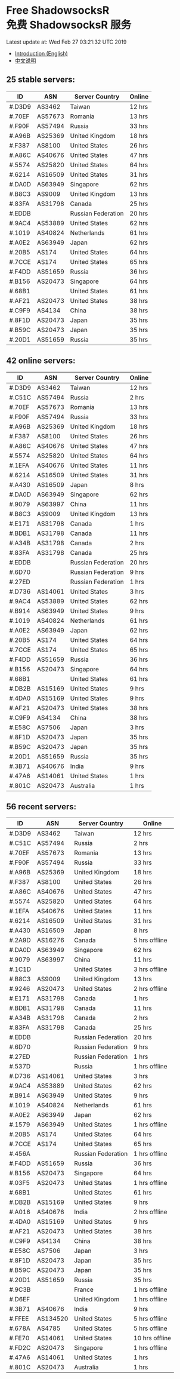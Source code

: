 # Free ShadowsocksR<br>免费 ShadowsocksR 服务

Latest update at: Wed Feb 27 03:21:32 UTC 2019

- [Introduction (English)](https://vision-network.readthedocs.io/en/latest/autossr/autossr.html)
- [中文说明](https://vision-network.readthedocs.io/zh_CN/latest/autossr/autossr.html)


## 25 stable servers:

| ID | ASN | Server Country | Online |
| ------ | ------ | ------ | ------ |
| #.D3D9 | AS3462 | Taiwan | 12 hrs |
| #.70EF | AS57673 | Romania | 13 hrs |
| #.F90F | AS57494 | Russia | 33 hrs |
| #.A96B | AS25369 | United Kingdom | 18 hrs |
| #.F387 | AS8100 | United States | 26 hrs |
| #.A86C | AS40676 | United States | 47 hrs |
| #.5574 | AS25820 | United States | 64 hrs |
| #.6214 | AS16509 | United States | 31 hrs |
| #.DA0D | AS63949 | Singapore | 62 hrs |
| #.B8C3 | AS9009 | United Kingdom | 13 hrs |
| #.83FA | AS31798 | Canada | 25 hrs |
| #.EDDB |  | Russian Federation | 20 hrs |
| #.9AC4 | AS53889 | United States | 62 hrs |
| #.1019 | AS40824 | Netherlands | 61 hrs |
| #.A0E2 | AS63949 | Japan | 62 hrs |
| #.20B5 | AS174 | United States | 64 hrs |
| #.7CCE | AS174 | United States | 65 hrs |
| #.F4DD | AS51659 | Russia | 36 hrs |
| #.B156 | AS20473 | Singapore | 64 hrs |
| #.68B1 |  | United States | 61 hrs |
| #.AF21 | AS20473 | United States | 38 hrs |
| #.C9F9 | AS4134 | China | 38 hrs |
| #.8F1D | AS20473 | Japan | 35 hrs |
| #.B59C | AS20473 | Japan | 35 hrs |
| #.20D1 | AS51659 | Russia | 35 hrs |

## 42 online servers:

| ID | ASN | Server Country | Online |
| ------ | ------ | ------ | ------ |
| #.D3D9 | AS3462 | Taiwan | 12 hrs |
| #.C51C | AS57494 | Russia | 2 hrs |
| #.70EF | AS57673 | Romania | 13 hrs |
| #.F90F | AS57494 | Russia | 33 hrs |
| #.A96B | AS25369 | United Kingdom | 18 hrs |
| #.F387 | AS8100 | United States | 26 hrs |
| #.A86C | AS40676 | United States | 47 hrs |
| #.5574 | AS25820 | United States | 64 hrs |
| #.1EFA | AS40676 | United States | 11 hrs |
| #.6214 | AS16509 | United States | 31 hrs |
| #.A430 | AS16509 | Japan | 8 hrs |
| #.DA0D | AS63949 | Singapore | 62 hrs |
| #.9079 | AS63997 | China | 11 hrs |
| #.B8C3 | AS9009 | United Kingdom | 13 hrs |
| #.E171 | AS31798 | Canada | 1 hrs |
| #.BDB1 | AS31798 | Canada | 11 hrs |
| #.A34B | AS31798 | Canada | 2 hrs |
| #.83FA | AS31798 | Canada | 25 hrs |
| #.EDDB |  | Russian Federation | 20 hrs |
| #.6D70 |  | Russian Federation | 9 hrs |
| #.27ED |  | Russian Federation | 1 hrs |
| #.D736 | AS14061 | United States | 3 hrs |
| #.9AC4 | AS53889 | United States | 62 hrs |
| #.B914 | AS63949 | United States | 9 hrs |
| #.1019 | AS40824 | Netherlands | 61 hrs |
| #.A0E2 | AS63949 | Japan | 62 hrs |
| #.20B5 | AS174 | United States | 64 hrs |
| #.7CCE | AS174 | United States | 65 hrs |
| #.F4DD | AS51659 | Russia | 36 hrs |
| #.B156 | AS20473 | Singapore | 64 hrs |
| #.68B1 |  | United States | 61 hrs |
| #.DB2B | AS15169 | United States | 9 hrs |
| #.4DA0 | AS15169 | United States | 9 hrs |
| #.AF21 | AS20473 | United States | 38 hrs |
| #.C9F9 | AS4134 | China | 38 hrs |
| #.E58C | AS7506 | Japan | 3 hrs |
| #.8F1D | AS20473 | Japan | 35 hrs |
| #.B59C | AS20473 | Japan | 35 hrs |
| #.20D1 | AS51659 | Russia | 35 hrs |
| #.3B71 | AS40676 | India | 9 hrs |
| #.47A6 | AS14061 | United States | 1 hrs |
| #.801C | AS20473 | Australia | 1 hrs |

## 56 recent servers:

| ID | ASN | Server Country | Online |
| ------ | ------ | ------ | ------ |
| #.D3D9 | AS3462 | Taiwan | 12 hrs |
| #.C51C | AS57494 | Russia | 2 hrs |
| #.70EF | AS57673 | Romania | 13 hrs |
| #.F90F | AS57494 | Russia | 33 hrs |
| #.A96B | AS25369 | United Kingdom | 18 hrs |
| #.F387 | AS8100 | United States | 26 hrs |
| #.A86C | AS40676 | United States | 47 hrs |
| #.5574 | AS25820 | United States | 64 hrs |
| #.1EFA | AS40676 | United States | 11 hrs |
| #.6214 | AS16509 | United States | 31 hrs |
| #.A430 | AS16509 | Japan | 8 hrs |
| #.2A9D | AS16276 | Canada | 5 hrs offline |
| #.DA0D | AS63949 | Singapore | 62 hrs |
| #.9079 | AS63997 | China | 11 hrs |
| #.1C1D |  | United States | 3 hrs offline |
| #.B8C3 | AS9009 | United Kingdom | 13 hrs |
| #.9246 | AS20473 | United States | 2 hrs offline |
| #.E171 | AS31798 | Canada | 1 hrs |
| #.BDB1 | AS31798 | Canada | 11 hrs |
| #.A34B | AS31798 | Canada | 2 hrs |
| #.83FA | AS31798 | Canada | 25 hrs |
| #.EDDB |  | Russian Federation | 20 hrs |
| #.6D70 |  | Russian Federation | 9 hrs |
| #.27ED |  | Russian Federation | 1 hrs |
| #.537D |  | Russia | 1 hrs offline |
| #.D736 | AS14061 | United States | 3 hrs |
| #.9AC4 | AS53889 | United States | 62 hrs |
| #.B914 | AS63949 | United States | 9 hrs |
| #.1019 | AS40824 | Netherlands | 61 hrs |
| #.A0E2 | AS63949 | Japan | 62 hrs |
| #.1579 | AS63949 | United States | 1 hrs offline |
| #.20B5 | AS174 | United States | 64 hrs |
| #.7CCE | AS174 | United States | 65 hrs |
| #.456A |  | Russian Federation | 1 hrs offline |
| #.F4DD | AS51659 | Russia | 36 hrs |
| #.B156 | AS20473 | Singapore | 64 hrs |
| #.03F5 | AS20473 | United States | 1 hrs offline |
| #.68B1 |  | United States | 61 hrs |
| #.DB2B | AS15169 | United States | 9 hrs |
| #.A016 | AS40676 | India | 2 hrs offline |
| #.4DA0 | AS15169 | United States | 9 hrs |
| #.AF21 | AS20473 | United States | 38 hrs |
| #.C9F9 | AS4134 | China | 38 hrs |
| #.E58C | AS7506 | Japan | 3 hrs |
| #.8F1D | AS20473 | Japan | 35 hrs |
| #.B59C | AS20473 | Japan | 35 hrs |
| #.20D1 | AS51659 | Russia | 35 hrs |
| #.9C3B |  | France | 1 hrs offline |
| #.D6EF |  | United Kingdom | 1 hrs offline |
| #.3B71 | AS40676 | India | 9 hrs |
| #.FFEE | AS134520 | United States | 5 hrs offline |
| #.678A | AS4785 | United States | 5 hrs offline |
| #.FE70 | AS14061 | United States | 10 hrs offline |
| #.FD2C | AS20473 | Singapore | 1 hrs offline |
| #.47A6 | AS14061 | United States | 1 hrs |
| #.801C | AS20473 | Australia | 1 hrs |


